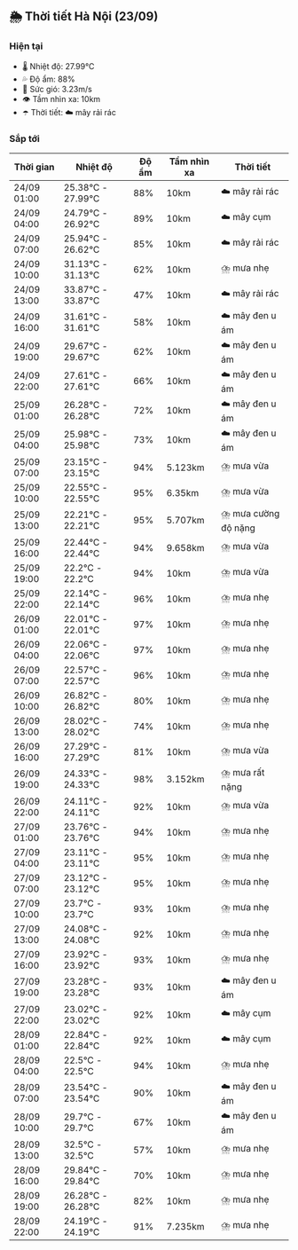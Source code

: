 ## 🌦️ Thời tiết Hà Nội (23/09)

### Hiện tại

- 🌡️ Nhiệt độ: 27.99℃
- 💦 Độ ẩm: 88%
- 💨 Sức gió: 3.23m/s
- 👁️ Tầm nhìn xa: 10km
- ☂️ Thời tiết: ☁️ mây rải rác

### Sắp tới

| Thời gian | Nhiệt độ | Độ ẩm | Tầm nhìn xa | Thời tiết |
| --- | --- | --- | --- | --- |
| 24/09 01:00 | 25.38℃ - 27.99℃ | 88% | 10km | ☁️ mây rải rác |
| 24/09 04:00 | 24.79℃ - 26.92℃ | 89% | 10km | ☁️ mây cụm |
| 24/09 07:00 | 25.94℃ - 26.62℃ | 85% | 10km | ☁️ mây rải rác |
| 24/09 10:00 | 31.13℃ - 31.13℃ | 62% | 10km | ⛈️ mưa nhẹ |
| 24/09 13:00 | 33.87℃ - 33.87℃ | 47% | 10km | ☁️ mây rải rác |
| 24/09 16:00 | 31.61℃ - 31.61℃ | 58% | 10km | ☁️ mây đen u ám |
| 24/09 19:00 | 29.67℃ - 29.67℃ | 62% | 10km | ☁️ mây đen u ám |
| 24/09 22:00 | 27.61℃ - 27.61℃ | 66% | 10km | ☁️ mây đen u ám |
| 25/09 01:00 | 26.28℃ - 26.28℃ | 72% | 10km | ☁️ mây đen u ám |
| 25/09 04:00 | 25.98℃ - 25.98℃ | 73% | 10km | ☁️ mây đen u ám |
| 25/09 07:00 | 23.15℃ - 23.15℃ | 94% | 5.123km | ⛈️ mưa vừa |
| 25/09 10:00 | 22.55℃ - 22.55℃ | 95% | 6.35km | ⛈️ mưa vừa |
| 25/09 13:00 | 22.21℃ - 22.21℃ | 95% | 5.707km | ⛈️ mưa cường độ nặng |
| 25/09 16:00 | 22.44℃ - 22.44℃ | 94% | 9.658km | ⛈️ mưa vừa |
| 25/09 19:00 | 22.2℃ - 22.2℃ | 94% | 10km | ⛈️ mưa vừa |
| 25/09 22:00 | 22.14℃ - 22.14℃ | 96% | 10km | ⛈️ mưa nhẹ |
| 26/09 01:00 | 22.01℃ - 22.01℃ | 97% | 10km | ⛈️ mưa nhẹ |
| 26/09 04:00 | 22.06℃ - 22.06℃ | 97% | 10km | ⛈️ mưa nhẹ |
| 26/09 07:00 | 22.57℃ - 22.57℃ | 96% | 10km | ⛈️ mưa nhẹ |
| 26/09 10:00 | 26.82℃ - 26.82℃ | 80% | 10km | ⛈️ mưa nhẹ |
| 26/09 13:00 | 28.02℃ - 28.02℃ | 74% | 10km | ⛈️ mưa nhẹ |
| 26/09 16:00 | 27.29℃ - 27.29℃ | 81% | 10km | ⛈️ mưa vừa |
| 26/09 19:00 | 24.33℃ - 24.33℃ | 98% | 3.152km | ⛈️ mưa rất nặng |
| 26/09 22:00 | 24.11℃ - 24.11℃ | 92% | 10km | ⛈️ mưa vừa |
| 27/09 01:00 | 23.76℃ - 23.76℃ | 94% | 10km | ⛈️ mưa nhẹ |
| 27/09 04:00 | 23.11℃ - 23.11℃ | 95% | 10km | ⛈️ mưa nhẹ |
| 27/09 07:00 | 23.12℃ - 23.12℃ | 95% | 10km | ⛈️ mưa nhẹ |
| 27/09 10:00 | 23.7℃ - 23.7℃ | 93% | 10km | ⛈️ mưa nhẹ |
| 27/09 13:00 | 24.08℃ - 24.08℃ | 92% | 10km | ⛈️ mưa nhẹ |
| 27/09 16:00 | 23.92℃ - 23.92℃ | 93% | 10km | ⛈️ mưa nhẹ |
| 27/09 19:00 | 23.28℃ - 23.28℃ | 93% | 10km | ☁️ mây đen u ám |
| 27/09 22:00 | 23.02℃ - 23.02℃ | 92% | 10km | ☁️ mây cụm |
| 28/09 01:00 | 22.84℃ - 22.84℃ | 92% | 10km | ☁️ mây cụm |
| 28/09 04:00 | 22.5℃ - 22.5℃ | 94% | 10km | ⛈️ mưa nhẹ |
| 28/09 07:00 | 23.54℃ - 23.54℃ | 90% | 10km | ☁️ mây đen u ám |
| 28/09 10:00 | 29.7℃ - 29.7℃ | 67% | 10km | ☁️ mây đen u ám |
| 28/09 13:00 | 32.5℃ - 32.5℃ | 57% | 10km | ⛈️ mưa nhẹ |
| 28/09 16:00 | 29.84℃ - 29.84℃ | 70% | 10km | ⛈️ mưa nhẹ |
| 28/09 19:00 | 26.28℃ - 26.28℃ | 82% | 10km | ⛈️ mưa nhẹ |
| 28/09 22:00 | 24.19℃ - 24.19℃ | 91% | 7.235km | ⛈️ mưa nhẹ |
